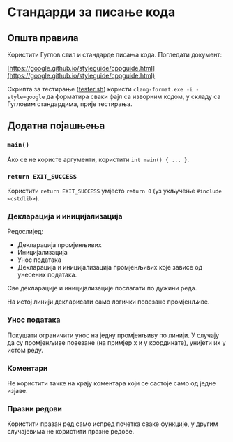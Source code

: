 # Стандарди за писање кода
## Општа правила
Користити Гуглов стил и стандарде писања кода. Погледати документ:

[https://google.github.io/styleguide/cppguide.html](https://google.github.io/styleguide/cppguide.html)

Скрипта за тестирање ([tester.sh](https://github.com/novakpetrovic/takmicenje/tree/master/tester)) користи `clang-format.exe -i -style=google` да форматира сваки фајл са изворним кодом, у складу са Гугловим стандардима, прије тестирања.

## Додатна појашњења
### `main()`
Ако се не користе аргументи, користити `int main() { ... }`.
### `return EXIT_SUCCESS`
Користити `return EXIT_SUCCESS` умјесто `return 0` (уз укључење `#include <cstdlib>`).
### Декларација и иницијализација
Редослијед:
* Декларација промјенљивих
* Иницијализација
* Унос података
* Декларација и иницијализација промјенљивих које зависе од унесених података.

Све декларације и иницијализације послагати по дужини реда.

На истој линији декларисати само логички повезане промјенљиве.
### Унос података
Покушати ограничити унос на једну промјенљиву по линији. У случају да су промјенљиве повезане (на примјер x и y координате), унијети их у истом реду.
### Коментари
Не користити тачке на крају коментара који се састоје само од једне изјаве.
### Празни редови
Користити празан ред само испред почетка сваке функције, у другим случајевима не користити празне редове.
